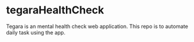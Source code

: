 # tegaraHealthCheck
Tegara is an mental health check web application. This repo is to automate daily task using the app.
